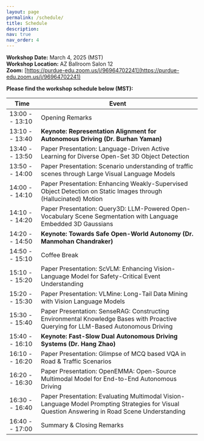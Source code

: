 ```yaml
---
layout: page
permalink: /schedule/
title: Schedule
description:
nav: true
nav_order: 4
---
```


**Workshop Date:** March 4, 2025 (MST) \
**Workshop Location:** AZ Ballroom Salon 12 \
**Zoom:** [https://purdue-edu.zoom.us/j/96964702241](https://purdue-edu.zoom.us/j/96964702241)

**Please find the workshop schedule below (MST):**

| Time           | Event                                                     |
|----------------|-----------------------------------------------------------|
| 13:00 -- 13:10 | Opening Remarks                                           |
| 13:10 -- 13:40 | **Keynote: Representation Alignment for Autonomous Driving (Dr. Burhan Yaman)**                                                   |
| 13:40 -- 13:50 | Paper Presentation: Language-Driven Active Learning for Diverse Open-Set 3D Object Detection           |
| 13:50 -- 14:00 | Paper Presentation: Scenario understanding of traffic scenes through Large Visual Language Models           |
| 14:00 -- 14:10 | Paper Presentation: Enhancing Weakly-Supervised Object Detection on Static Images through (Hallucinated) Motion           |
| 14:10 -- 14:20 | Paper Presentation: Query3D: LLM-Powered Open-Vocabulary Scene Segmentation with Language Embedded 3D Gaussians           |
| 14:20 -- 14:50 | **Keynote: Towards Safe Open-World Autonomy (Dr. Manmohan Chandraker)**                                                   |
| 14:50 -- 15:10 | Coffee Break                                              |
| 15:10 -- 15:20 | Paper Presentation: ScVLM: Enhancing Vision-Language Model for Safety-Critical Event Understanding           |
| 15:20 -- 15:30 | Paper Presentation: VLMine: Long-Tail Data Mining with Vision Language Models           |
| 15:30 -- 15:40 | Paper Presentation: SenseRAG: Constructing Environmental Knowledge Bases with Proactive Querying for LLM-Based Autonomous Driving          |
| 15:40 -- 16:10 | **Keynote: Fast-Slow Dual Autonomous Driving Systems (Dr. Hang Zhao)**                                                   |
| 16:10 -- 16:20 | Paper Presentation: Glimpse of MCQ based VQA in Road & Traffic Scenarios          |
| 16:20 -- 16:30 | Paper Presentation: OpenEMMA: Open-Source Multimodal Model for End-to-End Autonomous Driving          |
| 16:30 -- 16:40 | Paper Presentation: Evaluating Multimodal Vision-Language Model Prompting Strategies for Visual Question Answering in Road Scene Understanding          |
| 16:40 -- 17:00 | Summary & Closing Remarks                                 |